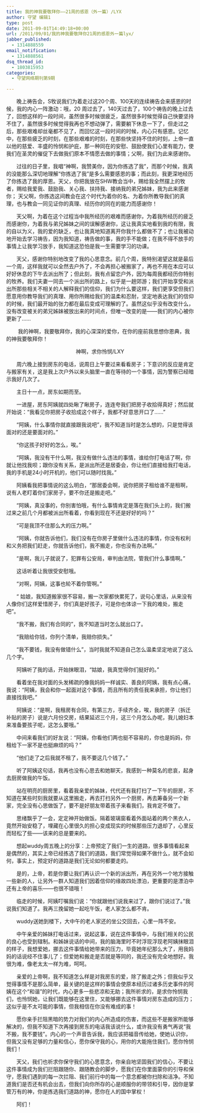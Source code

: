 ```yaml
---
title: 我的神我要敬拜你——21周的感恩（外一篇）/LYX
author: 守望 编辑1
type: post
date: 2011-09-01T14:49:18+00:00
url: /2011/09/01/我的神我要敬拜你21周的感恩外一篇lyx/
jabber_published:
  - 1314888559
email_notification:
  - 1314888561
dsq_thread_id:
  - 1803815953
categories:
  - 守望网络期刊第9期

---
```

<p align="left">
         晚上祷告会，S牧说我们为着走过这20个周、100天的连续祷告会来感恩的时候，我的内心一阵激动：哦，20 周过去了，140天过去了，100个祷告的晚上过去了，回想这样的一段时间，虽然很多时候很疲乏，虽然很多时候觉得自己快要坚持不住了，虽然很多时候觉得我再也不想动弹了，需要躺下休息一下了，但走过之后，那些艰难却丝毫都不见了，而回忆这一段时间的时候，内心只有感恩。记忆中，在那些疲乏的时刻，在那些艰难的时刻，在那些快坚持不住的时刻，上帝一直以他的慈爱、丰盛的怜悯和护庇，那一种同在的安慰、鼓励使我们心里有能力，使我们在圣灵的催促下去做我们原本不情愿去做的事情；父啊，我们为此来感谢你。<!--more-->
</p>

<p align="left">
         过往的日子里，我唱“神啊，我赞美你，因为你拣选了我”，而那个时候，我真的没能那么深切地理解“你拣选了我”是多么需要感恩的事；而此刻，我更深地经历了你拣选了我的厚恩。天父，你把我放在SHW教会当中，赐给我全然摆上的牧者，赐给我爱我、鼓励我、关心我、扶持我、接纳我的弟兄姊妹，我为此来感谢你； 天父啊，你拣选这间教会在这个时代为着你的名、为着你所教导我们的真理，也与教会一同见证你的真理、经历你的同在的能力而感谢你！
</p>

<p align="left">
         天父啊，为着在这个过程当中我所经历的艰难而感谢你，为着我所经历的疲乏而感谢你，为着我与弟兄姊妹之间的误解感谢你，这让我真实地看到我的有限，我的自以为义，我的爱的缺乏，也让我真地知道离开你我什么都做不了；也让我被动地开始去学习祷告，因为我知道，祷告做的事，我的手不能做；在我不得不放手的事情上让我学习放手，我知道这恐怕是我一生需要学习的功课。
</p>

<p align="left">
         天父，感谢你特别地改变了我的心思意念。前几个周，我特别渴望这就是最后一个周，这样我就可以全然去户外了，不会再担心被搬家了，再也不用在本应可以好好休息的下午去派出所了；但此刻，我有点留恋户外，因为每周我都经历你特别的牧养。我们夫妻一同去一个派出所的路上，似乎是一趟郊游；我们开始享受和派出所那些相关不相关的人解释我们的信仰，我们为什么要这样，我们更享受但我们愿意用你教导我们的真理、用你所赐给我们的温柔和忍耐，坚定地表达我们的信仰的时候，我们最开始的张力都在最后变成可理解的了。虽然这似乎没有改变什么，没有改变被关的弟兄姊妹被放出来的时间点，但唯一改变的是——我们的内心被你更新了……
</p>

<p align="left">
          我的神啊，我要敬拜你，我的心深深的爱你，在你的座前我思想你恩典，我的神我要敬拜你！
</p>

<p align="center">
  神啊，求你怜悯/LXY
</p>

<p align="left">
         周六晚上接到房东的电话，说周日上午要过来看看房子；下意识的反应是肯定与搬家有关，这是我上次户外以来头脑里一直在等待的一个事情，因为警察已经暗示我好几次了。
</p>

<p align="left">
         主日十一点，房东如期而至。
</p>

<p align="left">
         一进屋，房东阿姨就四处瞅了瞅房子，连连夸我们把房子收拾得真好；然后就开始说：“我看见你把房子收拾成这个样子，我都不好意思开口了……”
</p>

<p align="left">
         “阿姨，什么事情你就直接跟我说吧”，我不知道当时是怎么想的，只是觉得该面对的还是要面对的。”
</p>

<p align="left">
         “你这孩子好好的怎么，唉。”
</p>

<p align="left">
         “阿姨，我没有干什么啊，我没有做什么违法的事情，谁给你打电话了啊，你就让他找我呗；跟你没有关系，是派出所还是居委会，你让他们直接给我打电话，我的手机是24小时开机的，他们可以随时找我。”
</p>

<p align="left">
         阿姨看我把事情说的这么明白，“那居委会啊，说你把房子租给谁不是租啊，说有人老盯着你们家房子，要不你还是搬走吧。”
</p>

<p align="left">
         “阿姨，真没事的，你别害怕哦，有什么事情肯定是落在我们头上的，我们搬过来之前几个月都被派出所看着，你看到现在不还是好好的吗？”
</p>

<p align="left">
         “可是我顶不住那么大的压力啊。”
</p>

<p align="left">
         “阿姨，你就告诉他们，我们没有在你房子里做什么违法的事情，你没有权利和义务把我们赶走，你就告诉他们，我不搬走，你也没有办法啊。”
</p>

<p align="left">
         “是啊，我儿子就说了，犯罪有公安局，审判由法院，管我们什么事情啊。”
</p>

<p align="left">
         这话听着让我很受安慰哦。
</p>

<p align="left">
         “对啊，阿姨，这事也轮不着你管啊。”
</p>

<p align="left">
         “ 姑娘，我知道搬家很不容易，搬一次家都快累死了，说句心里话，从来没有人像你们这样爱惜房子，你们真是好孩子，可是你也体谅一下我的难处，搬走吧”。
</p>

<p align="left">
         “我不搬，我们有合同的”，我不知道当时怎么就出口了。
</p>

<p align="left">
         “我赔给你钱，你列个清单，我赔你损失。”
</p>

<p align="left">
         “我不要钱，我没有做错什么”，当时我就不知道自己怎么温柔坚定地说了这么几个字。
</p>

<p align="left">
         阿姨听了我的话，开始抹眼泪，“姑娘，我真觉得你们挺好的。”
</p>

<p align="left">
         看着坐在我对面的头发稀疏的像我妈妈一样诚实、善良的阿姨，我有点心痛，我说：“阿姨，我会和你一起面对这个事情，而且所有的责任我来承担，你让他们直接找我吧。”
</p>

<p align="left">
         阿姨说：“是啊，我租房有合同，有第三方，手续齐全，唉，我的房子（拆迁补贴的房子）说是六月份交房，结果延迟三个月，这三个月怎么办呢，我儿媳妇本来准备要孩子呢，这怎么要哦。”
</p>

<p align="left">
         中间来看我们的好友说：“阿姨，你看他们两也挺不容易的，你也是妈妈，你租给下一家不是也挺麻烦的吗？”
</p>

<p align="left">
         “他们走了之后我就不租了，我不要这几个钱了。”
</p>

<p align="left">
         听了阿姨这句话，我再也没有心思去和她聊天，我感到一种莫名的悲哀，起身去厨房做我的午饭。
</p>

<p align="left">
         站在明亮的厨房里，看着我亲爱的姊妹，代代还有我打扫了一下午的厨房，不知道在某些时刻我就要从这里搬走，再去打扫另外一个厨房，再去筹备另一个新家，完全没有心思做饭了，要不是好朋友带着孩子来看我们，我肯定不做了。
</p>

<p align="left">
         思绪飘乎了一会，定定神开始做饭。隔着玻璃窗看着外面站着的两个黑衣人，竟然开始安稳了，埋藏在心里很久的担心变成现实的时候那些压力退却了，心里反而轻松了些——该来的总是要来的。
</p>

<p align="left">
         想起wuddy周五晚上的分享：上帝预定了我们一生的道路，很多事情看起来是偶然的，其实上帝已经拣选了我们的道路，我们常觉得如果不做什么，就不会如何，事实上，预定好的道路是我们无论如何都要走的。
</p>

<p align="left">
         是的，上帝，若是你要让我们再认识一个新的派出所，再在另外一个地方接触一些新的人，让另外一群人知道我们因着信仰的缘故四处漂泊，更重要的是漂泊中还有上帝的喜乐——也很不错哦！
</p>

<p align="left">
         临走的时候，阿姨叮嘱我们说：“你就跟他们说我来过了，跟你们说过了。”我说我们知道了。我再三挽留她一起吃午饭，老人家怎么都不肯。
</p>

<p align="left">
         wuddy送她到楼下，大中午的老人家还的坐公交回去，心里一阵不安。
</p>

<p align="left">
         中午亲爱的姊妹打电话过来，说起这事，说在这件事情中，与我们相关的公民的良心也受到辖制。和姊妹说话的中间，我的脑海里时不时浮现浮现老阿姨抹眼泪的样子，我想爱她，挪去这件事情给她带来的压力，毕竟她年纪那么大了，用我妈妈的话说经不住事儿了；但爱她和搬走是否就是等同的，我还没有完全地想好。我很为难，像老太太一样为难，呵呵。
</p>

<p align="left">
         亲爱的上帝啊，我不知道怎么样是对我房东的爱，除了搬走之外；但我似乎又觉得事情不是那么简单，最关键的是这样的事情会使原本经历过诸多历史事件的阿姨在这个“和谐”的时代，内心更多一些悲凉和无助；我所祈求的，是求你怜悯我们，也怜悯她，让我们既能够在这里住，又能够挪去这件事情对房东造成的压力；这似乎是不太可能的事情，但我相信在你没有难成的事！
</p>

<p align="left">
         愿你亲手拦阻黑暗的势力对我们的内心所造成的伤害，而这些不是搬家所能够解决的，但我不知道下次再接到房东的电话我该说什么，或许我没有勇气再说“我不搬，我不要钱”。内心的一个声音告诉我，我应该把福音传给她，使她认识你，但我又没有足够的力量和信心，愿你保守我的心，用你的大能拖住我们，愿你怜悯我们！
</p>

<p align="left">
         天父，我们也祈求你保守我们的心思意念，你亲自地坚固我们的信心，不要让这件事情成为我们拦阻跟随你、跟随教会的脚步，愿我们在你里面蒙你的引导和保守，愿我们遇到的每一次拦阻、我们前行中的每一个意念都被你扫除和洁净。不知道我们是否还有机会出去，但我们向你所存的心是顺服你的带领和引导，因你是掌管万有的神，你是拣选我们道路的神，愿你在人的国中掌权！
</p>

<p align="left">
         阿们！
</p>

&nbsp;

&nbsp;

&nbsp;